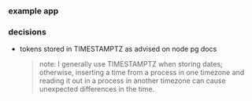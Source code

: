 ### example app

### decisions

- tokens stored in TIMESTAMPTZ as advised on node pg docs
  > note: I generally use TIMESTAMPTZ when storing dates; otherwise, inserting a time from a process in one timezone
  > and reading it out in a process in another timezone can cause unexpected differences in the time.
